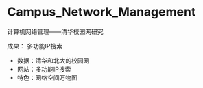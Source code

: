 # Campus_Network_Management
计算机网络管理——清华校园网研究

成果： 多功能IP搜索

* 数据：清华和北大的校园网
* 网站：多功能IP搜索
* 特色：网络空间万物图

